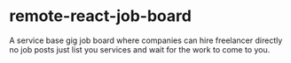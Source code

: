 # remote-react-job-board
A  service base gig job board where companies can hire freelancer directly no job posts just list you services and wait for the work to come to you. 
